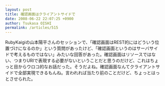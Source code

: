 ```yaml
---
layout: post
title: 確認画面はクライアントサイドで
date: 2008-06-22 22:07:25 +0900
author: Tsukasa OISHI
permalink: /articles/515
---
```


RubyKaigiの山本陽平さんのセッションで、「確認画面はREST的にはどういう位置づけになるのか」という質問があったけど、「確認画面というのはサーバサイドで考えるものではない」みたいな回答があった。確認画面はリソースではない、つまりURIで表現する必要がないということだと思うのだけど、これはちょっと目からウロコ的なお話だった。そうだよね。確認画面なんてクライアントサイドで全部実現できるもんね。言われれば当たり前のことだけど、ちょっとはっとさせられた。

